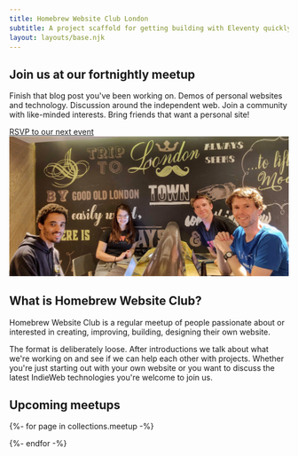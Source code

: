 ```yaml
---
title: Homebrew Website Club London
subtitle: A project scaffold for getting building with Eleventy quickly.<br /> Made by <a href="https://twitter.com/philhawksworth">Phil</a> for <a href="https://twitter.com/philhawksworth">Phil</a>, but perhaps you might also find it useful.
layout: layouts/base.njk
---
```

## Join us at our fortnightly meetup

Finish that blog post you've been working on. Demos of personal websites and technology. Discussion around the independent web. Join a community with like-minded interests. Bring friends that want a personal site!

<div class="button-container">
  <a href="#rsvp" class="button">RSVP to our next event</a>
</div>

<img src="/photos/2019-08-07.jpg" alt="Ana Rodrigues, Calum Ryan, Bobby Sebolao, Neil Mather inside at ProvenDough cafe, London Covent Garden 2019-08-07">

## What is Homebrew Website Club?

Homebrew Website Club is a regular meetup of people passionate about or interested in creating, improving, building, designing their own website.

The format is deliberately loose. After introductions we talk about what we're working on and see if we can help each other with projects. Whether you're just starting out with your own website or you want to discuss the latest IndieWeb technologies you're welcome to join us.

## Upcoming meetups

<div class="h-event">
{%- for page in collections.meetup -%}

{%- endfor -%}
</div>